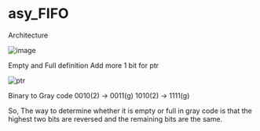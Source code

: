 # asy_FIFO

Architecture

![image](https://github.com/Kai-Dun/asy_FIFO/assets/93189715/681dfbc0-4196-46bb-ab2d-f9c1d373700c)


Empty and Full definition
Add more 1 bit for ptr

![ptr](https://github.com/Kai-Dun/asy_FIFO/assets/93189715/d5a0e2f8-3fc7-4c37-b77b-05c83f5f3077)

Binary to Gray code
0010(2) -> 0011(g)
1010(2) -> 1111(g)

So, The way to determine whether it is empty or full in gray code is that the highest two bits are reversed and the remaining bits are the same.
